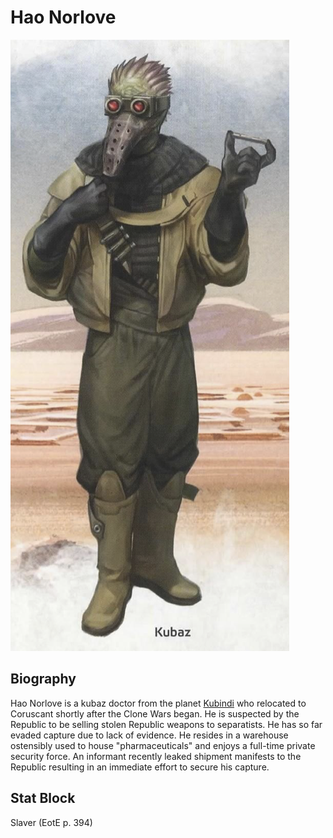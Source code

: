 # Hao Norlove
![Hao Norlove](../.image/kubaz.png)

## Biography
Hao Norlove is a kubaz doctor from the planet [Kubindi](../../locations/kubindi.md) who relocated to Coruscant shortly after the Clone Wars began.
He is suspected by the Republic to be selling stolen Republic weapons to separatists. He has so far evaded capture due
to lack of evidence. He resides in a warehouse ostensibly used to house "pharmaceuticals" and enjoys a full-time
private security force. An informant recently leaked shipment manifests to the Republic resulting in an immediate
effort to secure his capture.

## Stat Block
Slaver (EotE p. 394)
